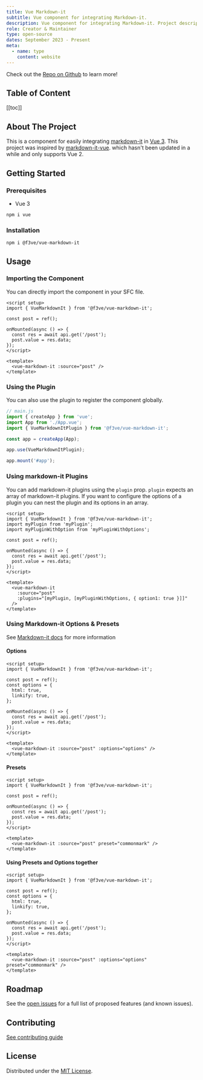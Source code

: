 ```yaml
---
title: Vue Markdown-it
subtitle: Vue component for integrating Markdown-it.
description: Vue component for integrating Markdown-it. Project description in Freedom Evenden's portfolio.
role: Creator & Maintainer
type: open-source
dates: September 2023 - Present
meta:
  - name: type
    content: website
---
```


Check out the [Repo on Github](https://github.com/f3ve/vue-markdown-it) to learn more!

## Table of Content
[[toc]]

## About The Project

This is a component for easily integrating [markdown-it](https://github.com/markdown-it/markdown-it) in [Vue 3](https://vuejs.org/). This project was inspired by [markdown-it-vue](https://github.com/ravenq/markdown-it-vue). which hasn't been updated in a while and only supports Vue 2.

## Getting Started

### Prerequisites

- Vue 3

```bash
npm i vue
```

### Installation

```
npm i @f3ve/vue-markdown-it
```


<!-- USAGE EXAMPLES -->

## Usage

### Importing the Component

You can directly import the component in your SFC file.

```vue
<script setup>
import { VueMarkdownIt } from '@f3ve/vue-markdown-it';

const post = ref();

onMounted(async () => {
  const res = await api.get('/post');
  post.value = res.data;
});
</script>

<template>
  <vue-markdown-it :source="post" />
</template>
```

### Using the Plugin

You can also use the plugin to register the component globally.

```js
// main.js
import { createApp } from 'vue';
import App from './App.vue';
import { VueMarkdownItPlugin } from '@f3ve/vue-markdown-it';

const app = createApp(App);

app.use(VueMarkdownItPlugin);

app.mount('#app');
```

### Using markdown-it Plugins

You can add markdown-it plugins using the `plugin` prop. `plugin` expects an array of markdown-it plugins. If you want to configure the options of a plugin you can nest the plugin and its options in an array.

```vue
<script setup>
import { VueMarkdownIt } from '@f3ve/vue-markdown-it';
import myPlugin from 'myPlugin';
import myPluginWithOption from 'myPluginWithOptions';

const post = ref();

onMounted(async () => {
  const res = await api.get('/post');
  post.value = res.data;
});
</script>

<template>
  <vue-markdown-it
    :source="post"
    :plugins="[myPlugin, [myPluginWithOptions, { option1: true }]]"
  />
</template>
```

### Using Markdown-it Options & Presets

See [Markdown-it docs](https://markdown-it.github.io/markdown-it/#MarkdownIt.new) for more information

#### Options

```vue
<script setup>
import { VueMarkdownIt } from '@f3ve/vue-markdown-it';

const post = ref();
const options = {
  html: true,
  linkify: true,
};

onMounted(async () => {
  const res = await api.get('/post');
  post.value = res.data;
});
</script>

<template>
  <vue-markdown-it :source="post" :options="options" />
</template>
```

#### Presets

```vue
<script setup>
import { VueMarkdownIt } from '@f3ve/vue-markdown-it';

const post = ref();

onMounted(async () => {
  const res = await api.get('/post');
  post.value = res.data;
});
</script>

<template>
  <vue-markdown-it :source="post" preset="commonmark" />
</template>
```

#### Using Presets and Options together

```vue
<script setup>
import { VueMarkdownIt } from '@f3ve/vue-markdown-it';

const post = ref();
const options = {
  html: true,
  linkify: true,
};

onMounted(async () => {
  const res = await api.get('/post');
  post.value = res.data;
});
</script>

<template>
  <vue-markdown-it :source="post" :options="options" preset="commonmark" />
</template>
```

<!-- ROADMAP -->

## Roadmap

See the [open issues](https://github.com/f3ve/vue-markdown-it/issues) for a full list of proposed features (and known issues).


<!-- CONTRIBUTING -->

## Contributing

[See contributing guide](https://github.com/f3ve/.github/blob/main/CONTRIBUTING.md)


<!-- LICENSE -->

## License

Distributed under the [MIT License](https://github.com/f3ve/vue-markdown-it/blob/main/LICENSE).


<!-- MARKDOWN LINKS & IMAGES -->
<!-- https://www.markdownguide.org/basic-syntax/#reference-style-links -->

[contributors-shield]: https://img.shields.io/github/contributors/f3ve/vue-markdown-it.svg?style=for-the-badge
[contributors-url]: https://github.com/f3ve/vue-markdown-it/graphs/contributors
[forks-shield]: https://img.shields.io/github/forks/f3ve/vue-markdown-it.svg?style=for-the-badge
[forks-url]: https://github.com/f3ve/vue-markdown-it/network/members
[stars-shield]: https://img.shields.io/github/stars/f3ve/vue-markdown-it.svg?style=for-the-badge
[stars-url]: https://github.com/f3ve/vue-markdown-it/stargazers
[issues-shield]: https://img.shields.io/github/issues/f3ve/vue-markdown-it.svg?style=for-the-badge
[issues-url]: https://github.com/f3ve/vue-markdown-it/issues
[license-shield]: https://img.shields.io/github/license/f3ve/vue-markdown-it.svg?style=for-the-badge
[license-url]: https://github.com/f3ve/vue-markdown-it/blob/master/LICENSE.txt
[linkedin-shield]: https://img.shields.io/badge/-LinkedIn-black.svg?style=for-the-badge&logo=linkedin&colorB=555
[linkedin-url]: https://linkedin.com/in/linkedin_username
[product-screenshot]: images/screenshot.png
[Next.js]: https://img.shields.io/badge/next.js-000000?style=for-the-badge&logo=nextdotjs&logoColor=white
[Next-url]: https://nextjs.org/
[React.js]: https://img.shields.io/badge/React-20232A?style=for-the-badge&logo=react&logoColor=61DAFB
[React-url]: https://reactjs.org/
[Vue.js]: https://img.shields.io/badge/Vue.js-35495E?style=for-the-badge&logo=vuedotjs&logoColor=4FC08D
[Vue-url]: https://vuejs.org/
[Vite.js]: https://img.shields.io/badge/VITE-35495E?style=for-the-badge&logo=vite
[Vite-url]: https://vitejs.dev
